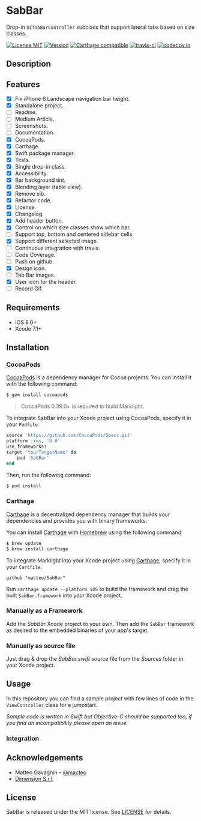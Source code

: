 # SabBar

Drop-in `UITabBarController` subclass that support lateral tabs based on size classes.

[![License MIT](https://img.shields.io/cocoapods/l/SabBar.svg)](https://raw.githubusercontent.com/macteo/SabBar/master/LICENSE) [![Version](https://img.shields.io/cocoapods/v/SabBar.svg)](https://cocoapods.org/?q=SabBar) [![Carthage compatible](https://img.shields.io/badge/Carthage-compatible-4BC51D.svg?style=flat)](https://github.com/Carthage/Carthage) [![travis-ci](https://travis-ci.org/macteo/SabBar.svg?branch=master)](https://travis-ci.org/macteo/SabBar)
[![codecov.io](https://codecov.io/github/macteo/SabBar/coverage.svg?branch=master)](https://codecov.io/github/macteo/SabBar?branch=master)

## Description

## Features

- [x] Fix iPhone 6 Landscape navigation bar height.
- [x] Standalone project.
- [ ] Readme.
- [ ] Medium Article.
- [ ] Screenshots.
- [ ] Documentation.
- [x] CocoaPods.
- [x] Carthage.
- [x] Swift package manager.
- [x] Tests.
- [x] Single drop-in class.
- [x] Accessibility.
- [x] Bar background tint.
- [x] Blending layer (table view).
- [x] Remove xib.
- [x] Refactor code.
- [x] License.
- [x] Changelog.
- [x] Add header button.
- [x] Control on which size classes show which bar.
- [ ] Support top, bottom and centered sidebar cells.
- [x] Support different selected image.
- [ ] Continuous integration with travis.
- [ ] Code Coverage.
- [ ] Push on github.
- [x] Design icon.
- [ ] Tab Bar images.
- [x] User icon for the header.
- [ ] Record Gif.

## Requirements

- iOS 8.0+
- Xcode 7.1+

## Installation

### CocoaPods

[CocoaPods](http://cocoapods.org) is a dependency manager for Cocoa projects. You can install it with the following command:

```bash
$ gem install cocoapods
```

> CocoaPods 0.39.0+ is required to build Marklight.

To integrate SabBar into your Xcode project using CocoaPods, specify it in your `Podfile`:

```ruby
source 'https://github.com/CocoaPods/Specs.git'
platform :ios, '8.0'
use_frameworks!
target "YourTargetName" do
    pod 'SabBar'
end
```

Then, run the following command:

```bash
$ pod install
```

### Carthage

[Carthage](https://github.com/Carthage/Carthage) is a decentralized dependency manager that builds your dependencies and provides you with binary frameworks.

You can install [Carthage](https://github.com/Carthage/Carthage) with [Homebrew](http://brew.sh/) using the following command:

```bash
$ brew update
$ brew install carthage
```

To integrate Marklight into your Xcode project using [Carthage](https://github.com/Carthage/Carthage), specify it in your `Cartfile`:

```ogdl
github "macteo/SabBar"
```

Run `carthage update --platform iOS` to build the framework and drag the built `SabBar.framework` into your Xcode project.

### Manually as a Framework

Add the *SabBar* Xcode project to your own. Then add the `SabBar` framework as desired to the embedded binaries of your app's target.

### Manually as source file

Just drag & drop the *SabBar.swift* source file from the *Sources* folder in your Xcode project.

## Usage

In this repository you can find a sample project with few lines of code in the `ViewController` class for a jumpstart.

*Sample code is written in Swift but Objective-C should be supported too, if you find an incompatibility please open an issue.*

### Integration

## Acknowledgements

* Matteo Gavagnin – [@macteo](https://twitter.com/macteo)
* [Dimension S.r.l.](http://dimension.it)

## License

SabBar is released under the MIT license. See [LICENSE](https://raw.githubusercontent.com/macteo/SabBar/master/LICENSE) for details.
